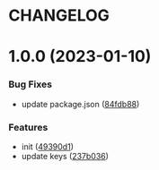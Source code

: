 # CHANGELOG

# 1.0.0 (2023-01-10)


### Bug Fixes

* update package.json ([84fdb88](https://github.com/svoboda-rabstvo/react-i18next-lint/commit/84fdb884521c27791d2548f84bfc649073097fee))


### Features

* init ([49390d1](https://github.com/svoboda-rabstvo/react-i18next-lint/commit/49390d173a8311ef545145ab554dba3c68607bad))
* update keys ([237b036](https://github.com/svoboda-rabstvo/react-i18next-lint/commit/237b0362618cf5fc1099411d50a9b767955d69ae))
